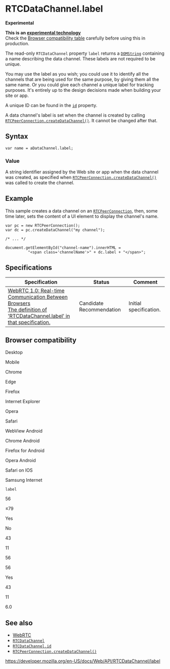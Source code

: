 # RTCDataChannel.label

**Experimental**

**This is an [experimental technology](https://developer.mozilla.org/en-US/docs/MDN/Guidelines/Conventions_definitions#experimental)**  
Check the [Browser compatibility table](#browser_compatibility) carefully before using this in production.

The read-only `RTCDataChannel` property `label` returns a [`DOMString`](../domstring) containing a name describing the data channel. These labels are not required to be unique.

You may use the label as you wish; you could use it to identify all the channels that are being used for the same purpose, by giving them all the same name. Or you could give each channel a unique label for tracking purposes. It's entirely up to the design decisions made when building your site or app.

A unique ID can be found in the [`id`](id) property.

A data channel's label is set when the channel is created by calling [`RTCPeerConnection.createDataChannel()`](../rtcpeerconnection/createdatachannel). It cannot be changed after that.

## Syntax

    var name = aDataChannel.label;

### Value

A string identifier assigned by the Web site or app when the data channel was created, as specified when [`RTCPeerConnection.createDataChannel()`](../rtcpeerconnection/createdatachannel) was called to create the channel.

## Example

This sample creates a data channel on an [`RTCPeerConnection`](../rtcpeerconnection), then, some time later, sets the content of a UI element to display the channel's name.

    var pc = new RTCPeerConnection();
    var dc = pc.createDataChannel("my channel");

    /* ... */

    document.getElementById("channel-name").innerHTML =
              "<span class='channelName'>" + dc.label + "</span>";

## Specifications

<table><thead><tr class="header"><th>Specification</th><th>Status</th><th>Comment</th></tr></thead><tbody><tr class="odd"><td><a href="https://w3c.github.io/webrtc-pc/#dom-datachannel-label">WebRTC 1.0: Real-time Communication Between Browsers<br />
<span class="small">The definition of 'RTCDataChannel.label' in that specification.</span></a></td><td><span class="spec-cr">Candidate Recommendation</span></td><td>Initial specification.</td></tr></tbody></table>

## Browser compatibility

Desktop

Mobile

Chrome

Edge

Firefox

Internet Explorer

Opera

Safari

WebView Android

Chrome Android

Firefox for Android

Opera Android

Safari on IOS

Samsung Internet

`label`

56

≤79

Yes

No

43

11

56

56

Yes

43

11

6.0

## See also

- [WebRTC](../webrtc_api)
- [`RTCDataChannel`](../rtcdatachannel)
- [`RTCDataChannel.id`](id)
- [`RTCPeerConnection.createDataChannel()`](../rtcpeerconnection/createdatachannel)

<a href="https://developer.mozilla.org/en-US/docs/Web/API/RTCDataChannel/label" class="_attribution-link">https://developer.mozilla.org/en-US/docs/Web/API/RTCDataChannel/label</a>
